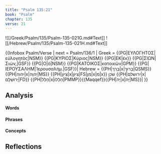 ```yaml
---
title: "Psalm 135:21"
book: "Psalm"
chapter: 135
verse: 21
---
```

![[/Greek/Psalm/135/Psalm-135-021G.md#Text]]
![[/Hebrew/Psalm/135/Psalm-135-021H.md#Text]]

{{Infobox Psalm/Verse |
  next = Psalm/136/1 |
  Greek = {{PG|ΕΥΛΟΓΗΤΟΣ|εὐλογητὸς|NSM}} {{PG|ΚΥΡΙΟΣ|Κύριος|NSM}} {{PG|ΕΚ|ἐκ}} {{PG|ΣΙΩΝ|Σιών,|GSF}} {{PG|Ο|ὁ|NSM}} {{PG|ΚΑΤΟΙΚΟΣ|κατοικῶν|GPM}} {{PG|ΙΕΡΟΥΣΑΛΗΜ|Ἱερουσαλήμ.|GSF}}|
  Hebrew = {{PH|בָּרַךְ|x|בָּרוּךְ|QSMS}} {{PH|יהוה|x|יְהוָה|MS}} {{PH|צִיּוֹן|x|צִּיּוֹן|FS|מִן|x|מִ|x}}
שֹׁכֵן
{{PH|ירושלם|x|יְרוּשָׁלִָם|FD}} {{PH|הָלַל|x|הַלְלוּ|PMMP}}{{Maqqef}}{{PH|יָהּ|x|יָהּ|MS}}׃|
}}

## Analysis

#### Words

#### Phrases

#### Concepts

## Reflections

